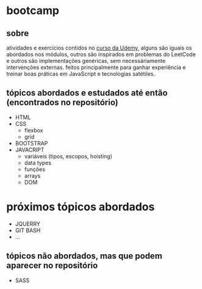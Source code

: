 # bootcamp

## sobre

atividades e exercícios contidos no [curso da Udemy](https://www.udemy.com/course/the-complete-web-development-bootcamp/?couponCode=24T2MT81324), alguns são iguais os abordados nos módulos, outros são inspirados em problemas do LeetCode e outros são implementações genéricas, sem necessáriamente intervenções externas.
feitos principalmente para ganhar experiência e treinar boas práticas em JavaScript e tecnologias satétiles.

## tópicos abordados e estudados até então (encontrados no repositório)

- HTML
- CSS
    - flexbox
    - grid
- BOOTSTRAP
- JAVACRIPT
    - variáveis (tipos, escopos, hoisting)
    - data types
    - funções
    - arrays
    - DOM

# próximos tópicos abordados

- JQUERRY
- GIT BASH
- ...

## tópicos não abordados, mas que podem aparecer no repositório

- SASS